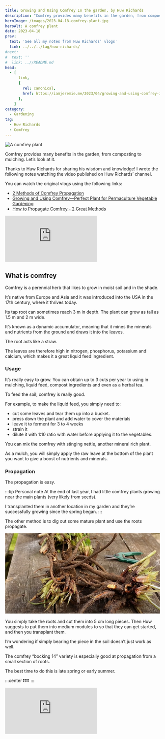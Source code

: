 ```yaml
---
title: Growing and Using Comfrey In the garden, by Huw Richards
description: "Comfrey provides many benefits in the garden, from composting to mulching. Let's look at it."
heroImage: /images/2023-04-18-comfrey-plant.jpg
heroAlt: A comfrey plant
date: 2023-04-18
prev:
  text: 'See all my notes from Huw Richards’ vlogs'
  link: ../../../tag/huw-richards/
#next:
#  text: ''
#  link: ..//README.md
head:
  - [
      link,
      {
        rel: canonical,
        href: https://iamjeremie.me/2023/04/growing-and-using-comfrey-in-the-garden-huw-richards,
      },
    ]
category:
  - Gardening
tag:
  - Huw Richards
  - Comfrey
---
```


![A comfrey plant](/images/2023-04-18-comfrey-plant.jpg 'Credits: image taken from Huw Richards’ vlog')

Comfrey provides many benefits in the garden, from composting to mulching. Let’s look at it.

Thanks to Huw Richards for sharing his wisdom and knowledge!
I wrote the following notes watching the video published on Huw Richards’ channel.

<!-- more -->

You can watch the original vlogs using the following links:

- [2 Methods of Comfrey Propagation](https://www.youtube.com/watch?v=yq3qloPXUzU)
- [Growing and Using Comfrey—Perfect Plant for Permaculture Vegetable Gardening](https://www.youtube.com/watch?v=z5BspGhgNrk)
- [How to Propagate Comfrey - 2 Great Methods](https://www.youtube.com/watch?v=KMdiDcLwthk)

<!-- markdownlint-disable MD033 -->
<p class="newsletter-wrapper"><iframe class="newsletter-embed" src="https://iamjeremie.substack.com/embed" frameborder="0" scrolling="no"></iframe></p>

## What is comfrey

Comfrey is a perennial herb that likes to grow in moist soil and in the shade.

It’s native from Europe and Asia and it was introduced into the USA in the 17th century, where it thrives today.

Its tap root can sometimes reach 3 m in depth. The plant can grow as tall as 1.5 m and 2 m wide.

It’s known as a dynamic accumulator, meaning that it mines the minerals and nutrients from the ground and draws it into the leaves.

The root acts like a straw.

The leaves are therefore high in nitrogen, phosphorus, potassium and calcium, which makes it a great liquid feed ingredient.

### Usage

It’s really easy to grow. You can obtain up to 3 cuts per year to using in mulching, liquid feed, compost ingredients and even as a herbal tea.

To feed the soil, comfrey is really good.

For example, to make the liquid feed, you simply need to:

- cut some leaves and tear them up into a bucket.
- press down the plant and add water to cover the materials
- leave it to ferment for 3 to 4 weeks
- strain it
- dilute it with 1:10 ratio with water before applying it to the vegetables.

You can mix the comfrey with stinging nettle, another mineral rich plant.

As a mulch, you will simply apply the raw leave at the bottom of the plant you want to give a boost of nutrients and minerals.

### Propagation

The propagation is easy.

:::tip Personal note
At the end of last year, I had little comfrey plants growing near the main plants (very likely from seeds).

I transplanted them in another location in my garden and they’re successfully growing since the spring began.
:::

The other method is to dig out some mature plant and use the roots propagate.

![Large roots of comfrey, also called a “crown”](./images/large-roots-of-comfrey.jpg 'Credits: image from the vlog of Huw Richards')

You simply take the roots and cut them into 5 cm long pieces. Then Huw suggests to put them into medium modules to so that they can get started, and then you transplant them.

I’m wondering if simply bearing the piece in the soil doesn’t just work as well.

The comfrey “bocking 14” variety is especially good at propagation from a small section of roots.

The best time to do this is late spring or early summer.

:::center
⏬⏬⏬
:::

<!-- markdownlint-disable MD033 -->
<p class="newsletter-wrapper"><iframe class="newsletter-embed" src="https://iamjeremie.substack.com/embed" frameborder="0" scrolling="no"></iframe></p>
